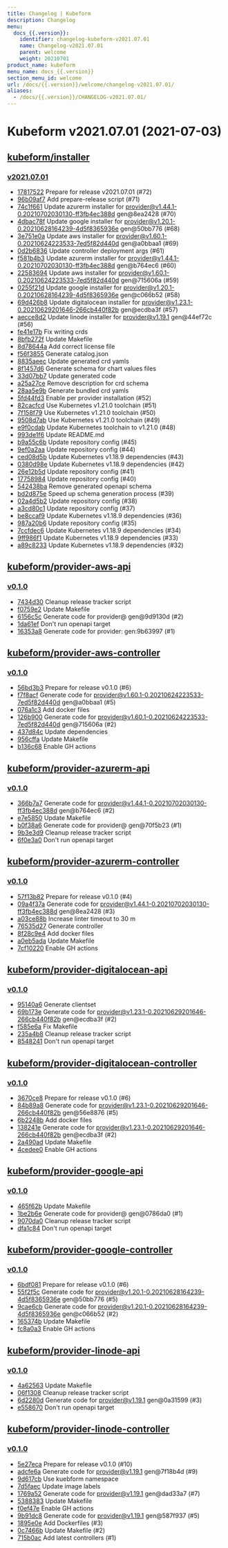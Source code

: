 ```yaml
---
title: Changelog | Kubeform
description: Changelog
menu:
  docs_{{.version}}:
    identifier: changelog-kubeform-v2021.07.01
    name: Changelog-v2021.07.01
    parent: welcome
    weight: 20210701
product_name: kubeform
menu_name: docs_{{.version}}
section_menu_id: welcome
url: /docs/{{.version}}/welcome/changelog-v2021.07.01/
aliases:
  - /docs/{{.version}}/CHANGELOG-v2021.07.01/
---
```


# Kubeform v2021.07.01 (2021-07-03)


## [kubeform/installer](https://github.com/kubeform/installer)

### [v2021.07.01](https://github.com/kubeform/installer/releases/tag/v2021.07.01)

- [17817522](https://github.com/kubeform/installer/commit/17817522) Prepare for release v2021.07.01 (#72)
- [96b09af7](https://github.com/kubeform/installer/commit/96b09af7) Add prepare-release script (#71)
- [74c1f661](https://github.com/kubeform/installer/commit/74c1f661) Update azurerm installer for provider@v1.44.1-0.20210702030130-ff3fb4ec388d gen@8ea2428 (#70)
- [4dbac78f](https://github.com/kubeform/installer/commit/4dbac78f) Update google installer for provider@v1.20.1-0.20210628164239-4d5f8365936e gen@50bb776 (#68)
- [3e751e0a](https://github.com/kubeform/installer/commit/3e751e0a) Update aws installer for provider@v1.60.1-0.20210624223533-7ed5f82d440d gen@a0bbaa1 (#69)
- [0d2b6836](https://github.com/kubeform/installer/commit/0d2b6836) Update controller deployment args (#61)
- [f581b4b3](https://github.com/kubeform/installer/commit/f581b4b3) Update azurerm installer for provider@v1.44.1-0.20210702030130-ff3fb4ec388d gen@b764ec6 (#60)
- [22583694](https://github.com/kubeform/installer/commit/22583694) Update aws installer for provider@v1.60.1-0.20210624223533-7ed5f82d440d gen@715606a (#59)
- [0255f21d](https://github.com/kubeform/installer/commit/0255f21d) Update google installer for provider@v1.20.1-0.20210628164239-4d5f8365936e gen@c066b52 (#58)
- [69d426b8](https://github.com/kubeform/installer/commit/69d426b8) Update digitalocean installer for provider@v1.23.1-0.20210629201646-266cb440f82b gen@ecdba3f (#57)
- [aecce8d2](https://github.com/kubeform/installer/commit/aecce8d2) Update linode installer for provider@v1.19.1 gen@44ef72c (#56)
- [fe41e17b](https://github.com/kubeform/installer/commit/fe41e17b) Fix writing crds
- [8bfb272f](https://github.com/kubeform/installer/commit/8bfb272f) Update Makefile
- [8d78644a](https://github.com/kubeform/installer/commit/8d78644a) Add correct license file
- [f56f3855](https://github.com/kubeform/installer/commit/f56f3855) Generate catalog.json
- [8835aeec](https://github.com/kubeform/installer/commit/8835aeec) Update generated crd yamls
- [8f1457d6](https://github.com/kubeform/installer/commit/8f1457d6) Generate schema for chart values files
- [33d07bb7](https://github.com/kubeform/installer/commit/33d07bb7) Update generated code
- [a25a27ce](https://github.com/kubeform/installer/commit/a25a27ce) Remove description for crd schema
- [28aa5e9b](https://github.com/kubeform/installer/commit/28aa5e9b) Generate bundled crd yamls
- [5fd44fd3](https://github.com/kubeform/installer/commit/5fd44fd3) Enable per provider installation (#52)
- [82cacfcd](https://github.com/kubeform/installer/commit/82cacfcd) Use Kubernetes v1.21.0 toolchain (#51)
- [7f158f79](https://github.com/kubeform/installer/commit/7f158f79) Use Kubernetes v1.21.0 toolchain (#50)
- [9508d7ab](https://github.com/kubeform/installer/commit/9508d7ab) Use Kubernetes v1.21.0 toolchain (#49)
- [e9f0cdab](https://github.com/kubeform/installer/commit/e9f0cdab) Update Kubernetes toolchain to v1.21.0 (#48)
- [993de1f6](https://github.com/kubeform/installer/commit/993de1f6) Update README.md
- [b9a55c6b](https://github.com/kubeform/installer/commit/b9a55c6b) Update repository config (#45)
- [9ef0a2aa](https://github.com/kubeform/installer/commit/9ef0a2aa) Update repository config (#44)
- [ced08d5b](https://github.com/kubeform/installer/commit/ced08d5b) Update Kubernetes v1.18.9 dependencies (#43)
- [0380d98e](https://github.com/kubeform/installer/commit/0380d98e) Update Kubernetes v1.18.9 dependencies (#42)
- [26e12b5d](https://github.com/kubeform/installer/commit/26e12b5d) Update repository config (#41)
- [17758984](https://github.com/kubeform/installer/commit/17758984) Update repository config (#40)
- [542438ba](https://github.com/kubeform/installer/commit/542438ba) Remove generated openapi schema
- [bd2d875e](https://github.com/kubeform/installer/commit/bd2d875e) Speed up schema generation process (#39)
- [02a4d5b2](https://github.com/kubeform/installer/commit/02a4d5b2) Update repository config (#38)
- [a3cd80c1](https://github.com/kubeform/installer/commit/a3cd80c1) Update repository config (#37)
- [be8ccaf9](https://github.com/kubeform/installer/commit/be8ccaf9) Update Kubernetes v1.18.9 dependencies (#36)
- [987a20b6](https://github.com/kubeform/installer/commit/987a20b6) Update repository config (#35)
- [7ccfdec6](https://github.com/kubeform/installer/commit/7ccfdec6) Update Kubernetes v1.18.9 dependencies (#34)
- [9ff986f1](https://github.com/kubeform/installer/commit/9ff986f1) Update Kubernetes v1.18.9 dependencies (#33)
- [a89c8233](https://github.com/kubeform/installer/commit/a89c8233) Update Kubernetes v1.18.9 dependencies (#32)



## [kubeform/provider-aws-api](https://github.com/kubeform/provider-aws-api)

### [v0.1.0](https://github.com/kubeform/provider-aws-api/releases/tag/v0.1.0)

- [7434d30](https://github.com/kubeform/provider-aws-api/commit/7434d30) Cleanup release tracker script
- [f0759e2](https://github.com/kubeform/provider-aws-api/commit/f0759e2) Update Makefile
- [6156c5c](https://github.com/kubeform/provider-aws-api/commit/6156c5c) Generate code for provider@ gen@9d9130d (#2)
- [1da61ef](https://github.com/kubeform/provider-aws-api/commit/1da61ef) Don't run openapi target
- [16353a8](https://github.com/kubeform/provider-aws-api/commit/16353a8) Generate code for provider: gen:9b63997 (#1)



## [kubeform/provider-aws-controller](https://github.com/kubeform/provider-aws-controller)

### [v0.1.0](https://github.com/kubeform/provider-aws-controller/releases/tag/v0.1.0)

- [56bd3b3](https://github.com/kubeform/provider-aws-controller/commit/56bd3b3) Prepare for release v0.1.0 (#6)
- [f7f8acf](https://github.com/kubeform/provider-aws-controller/commit/f7f8acf) Generate code for provider@v1.60.1-0.20210624223533-7ed5f82d440d gen@a0bbaa1 (#5)
- [076a1c3](https://github.com/kubeform/provider-aws-controller/commit/076a1c3) Add docker files
- [126b900](https://github.com/kubeform/provider-aws-controller/commit/126b900) Generate code for provider@v1.60.1-0.20210624223533-7ed5f82d440d gen@715606a (#2)
- [437d84c](https://github.com/kubeform/provider-aws-controller/commit/437d84c) Update dependencies
- [956cffa](https://github.com/kubeform/provider-aws-controller/commit/956cffa) Update Makefile
- [b136c68](https://github.com/kubeform/provider-aws-controller/commit/b136c68) Enable GH actions



## [kubeform/provider-azurerm-api](https://github.com/kubeform/provider-azurerm-api)

### [v0.1.0](https://github.com/kubeform/provider-azurerm-api/releases/tag/v0.1.0)

- [366b7a7](https://github.com/kubeform/provider-azurerm-api/commit/366b7a7) Generate code for provider@v1.44.1-0.20210702030130-ff3fb4ec388d gen@b764ec6 (#2)
- [e7e5850](https://github.com/kubeform/provider-azurerm-api/commit/e7e5850) Update Makefile
- [b0f38a6](https://github.com/kubeform/provider-azurerm-api/commit/b0f38a6) Generate code for provider@ gen@70f5b23 (#1)
- [9b3e3d9](https://github.com/kubeform/provider-azurerm-api/commit/9b3e3d9) Cleanup release tracker script
- [6f0e3a0](https://github.com/kubeform/provider-azurerm-api/commit/6f0e3a0) Don't run openapi target



## [kubeform/provider-azurerm-controller](https://github.com/kubeform/provider-azurerm-controller)

### [v0.1.0](https://github.com/kubeform/provider-azurerm-controller/releases/tag/v0.1.0)

- [57f13b82](https://github.com/kubeform/provider-azurerm-controller/commit/57f13b82) Prepare for release v0.1.0 (#4)
- [09a4f37a](https://github.com/kubeform/provider-azurerm-controller/commit/09a4f37a) Generate code for provider@v1.44.1-0.20210702030130-ff3fb4ec388d gen@8ea2428 (#3)
- [a03ce88b](https://github.com/kubeform/provider-azurerm-controller/commit/a03ce88b) Increase linter timeout to 30 m
- [76535d27](https://github.com/kubeform/provider-azurerm-controller/commit/76535d27) Generate controller
- [8f28c9e4](https://github.com/kubeform/provider-azurerm-controller/commit/8f28c9e4) Add docker files
- [a0eb5ada](https://github.com/kubeform/provider-azurerm-controller/commit/a0eb5ada) Update Makefile
- [7cf10220](https://github.com/kubeform/provider-azurerm-controller/commit/7cf10220) Enable GH actions



## [kubeform/provider-digitalocean-api](https://github.com/kubeform/provider-digitalocean-api)

### [v0.1.0](https://github.com/kubeform/provider-digitalocean-api/releases/tag/v0.1.0)

- [95140a6](https://github.com/kubeform/provider-digitalocean-api/commit/95140a6) Generate clientset
- [69b173e](https://github.com/kubeform/provider-digitalocean-api/commit/69b173e) Generate code for provider@v1.23.1-0.20210629201646-266cb440f82b gen@ecdba3f (#2)
- [f585e6a](https://github.com/kubeform/provider-digitalocean-api/commit/f585e6a) Fix Makefile
- [235a4b8](https://github.com/kubeform/provider-digitalocean-api/commit/235a4b8) Cleanup release tracker script
- [8548241](https://github.com/kubeform/provider-digitalocean-api/commit/8548241) Don't run openapi target



## [kubeform/provider-digitalocean-controller](https://github.com/kubeform/provider-digitalocean-controller)

### [v0.1.0](https://github.com/kubeform/provider-digitalocean-controller/releases/tag/v0.1.0)

- [3670ce8](https://github.com/kubeform/provider-digitalocean-controller/commit/3670ce8) Prepare for release v0.1.0 (#6)
- [84b89a8](https://github.com/kubeform/provider-digitalocean-controller/commit/84b89a8) Generate code for provider@v1.23.1-0.20210629201646-266cb440f82b gen@56e8876 (#5)
- [6b2248b](https://github.com/kubeform/provider-digitalocean-controller/commit/6b2248b) Add docker files
- [138241e](https://github.com/kubeform/provider-digitalocean-controller/commit/138241e) Generate code for provider@v1.23.1-0.20210629201646-266cb440f82b gen@ecdba3f (#2)
- [2a490ad](https://github.com/kubeform/provider-digitalocean-controller/commit/2a490ad) Update Makefile
- [4cedee0](https://github.com/kubeform/provider-digitalocean-controller/commit/4cedee0) Enable GH actions



## [kubeform/provider-google-api](https://github.com/kubeform/provider-google-api)

### [v0.1.0](https://github.com/kubeform/provider-google-api/releases/tag/v0.1.0)

- [465f62b](https://github.com/kubeform/provider-google-api/commit/465f62b) Update Makefile
- [1be2b6e](https://github.com/kubeform/provider-google-api/commit/1be2b6e) Generate code for provider@ gen@0786da0 (#1)
- [9070da0](https://github.com/kubeform/provider-google-api/commit/9070da0) Cleanup release tracker script
- [dfa1c84](https://github.com/kubeform/provider-google-api/commit/dfa1c84) Don't run openapi target



## [kubeform/provider-google-controller](https://github.com/kubeform/provider-google-controller)

### [v0.1.0](https://github.com/kubeform/provider-google-controller/releases/tag/v0.1.0)

- [6bdf081](https://github.com/kubeform/provider-google-controller/commit/6bdf081) Prepare for release v0.1.0 (#6)
- [55f2f5c](https://github.com/kubeform/provider-google-controller/commit/55f2f5c) Generate code for provider@v1.20.1-0.20210628164239-4d5f8365936e gen@50bb776 (#5)
- [9cae6cb](https://github.com/kubeform/provider-google-controller/commit/9cae6cb) Generate code for provider@v1.20.1-0.20210628164239-4d5f8365936e gen@c066b52 (#2)
- [165374b](https://github.com/kubeform/provider-google-controller/commit/165374b) Update Makefile
- [fc8a0a3](https://github.com/kubeform/provider-google-controller/commit/fc8a0a3) Enable GH actions



## [kubeform/provider-linode-api](https://github.com/kubeform/provider-linode-api)

### [v0.1.0](https://github.com/kubeform/provider-linode-api/releases/tag/v0.1.0)

- [4a62563](https://github.com/kubeform/provider-linode-api/commit/4a62563) Update Makefile
- [06f1308](https://github.com/kubeform/provider-linode-api/commit/06f1308) Cleanup release tracker script
- [6d2280d](https://github.com/kubeform/provider-linode-api/commit/6d2280d) Generate code for provider@v1.19.1 gen@0a31599 (#3)
- [e558670](https://github.com/kubeform/provider-linode-api/commit/e558670) Don't run openapi target



## [kubeform/provider-linode-controller](https://github.com/kubeform/provider-linode-controller)

### [v0.1.0](https://github.com/kubeform/provider-linode-controller/releases/tag/v0.1.0)

- [5e27eca](https://github.com/kubeform/provider-linode-controller/commit/5e27eca) Prepare for release v0.1.0 (#10)
- [adcfe6a](https://github.com/kubeform/provider-linode-controller/commit/adcfe6a) Generate code for provider@v1.19.1 gen@7f18b4d (#9)
- [9d617cb](https://github.com/kubeform/provider-linode-controller/commit/9d617cb) Use kuebform namespace
- [7d5faec](https://github.com/kubeform/provider-linode-controller/commit/7d5faec) Update image labels
- [1769a52](https://github.com/kubeform/provider-linode-controller/commit/1769a52) Generate code for provider@v1.19.1 gen@dad33a7 (#7)
- [5388383](https://github.com/kubeform/provider-linode-controller/commit/5388383) Update Makefile
- [f0ef47e](https://github.com/kubeform/provider-linode-controller/commit/f0ef47e) Enable GH actions
- [9b91dc8](https://github.com/kubeform/provider-linode-controller/commit/9b91dc8) Generate code for provider@v1.19.1 gen@587f937 (#5)
- [1895e0e](https://github.com/kubeform/provider-linode-controller/commit/1895e0e) Add Dockerfiles (#3)
- [0c7466b](https://github.com/kubeform/provider-linode-controller/commit/0c7466b) Update Makefile (#2)
- [715b0ac](https://github.com/kubeform/provider-linode-controller/commit/715b0ac) Add latest controllers (#1)




